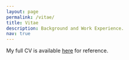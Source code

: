 ```yaml
---
layout: page
permalink: /vitae/
title: Vitae
description: Background and Work Experience.
nav: true
---
```


My full CV is available [here](https://s3.us-east-2.amazonaws.com/blaisecruz.com/assets/cv.pdf) for reference.
